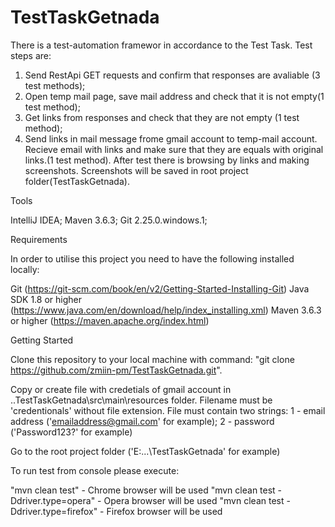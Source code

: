 # TestTaskGetnada
There is a test-automation framewor in accordance to the Test Task.
Test steps are:
1. Send RestApi GET requests and confirm that responses are avaliable (3 test methods);
2. Open temp mail page, save mail address and check that it is not empty(1 test method);
3. Get links from responses and check that they are not empty (1 test method);
4. Send links in mail message frome gmail account to temp-mail account.
	Recieve email with links and make sure that they are equals with original links.(1 test method).
After test there is browsing by links and making screenshots. Screenshots will be saved in root project folder(TestTaskGetnada\).

Tools

IntelliJ IDEA;
Maven 3.6.3;
Git 2.25.0.windows.1;

Requirements

In order to utilise this project you need to have the following installed locally:

Git (https://git-scm.com/book/en/v2/Getting-Started-Installing-Git)
Java SDK 1.8 or higher (https://www.java.com/en/download/help/index_installing.xml)
Maven 3.6.3 or higher (https://maven.apache.org/index.html)

Getting Started

Clone this repository to your local machine with command:
"git clone https://github.com/zmiin-pm/TestTaskGetnada.git".

Copy or create file with credetials of gmail account in ..TestTaskGetnada\src\main\resources folder.
Filename must be 'credentionals' without file extension.
File must contain two strings: 
1 - email address ('emailaddress@gmail.com' for example);
2 - password ('Password123?' for example)

Go to the root project folder ('E:\...\TestTaskGetnada' for example)

To run test from console please execute: 

"mvn clean test" - Chrome browser will be used
"mvn clean test -Ddriver.type=opera" - Opera browser will be used
"mvn clean test -Ddriver.type=firefox" - Firefox browser will be used
